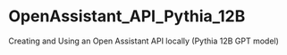 # OpenAssistant_API_Pythia_12B
Creating and Using an Open Assistant API locally (Pythia 12B GPT model)
